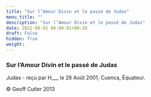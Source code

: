 ```yaml
---
title: "Sur l’Amour Divin et le passé de Judas"
menu_title: ""
description: "Sur l’Amour Divin et le passé de Judas"
date: 2022-06-01 06:00:01+00:28
draft: False
hidden: True
weight:
---
```

### Sur l’Amour Divin et le passé de Judas

Judas - reçu par H___  le 26 Août 2001, Cuenca, Équateur.



© Geoff Cutler 2013